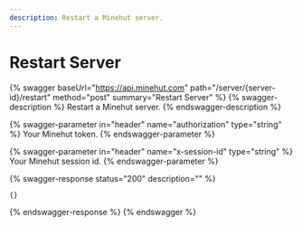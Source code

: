 ```yaml
---
description: Restart a Minehut server.
---
```


# Restart Server

{% swagger baseUrl="https://api.minehut.com" path="/server/{server-id}/restart" method="post" summary="Restart Server" %}
{% swagger-description %}
Restart a Minehut server.
{% endswagger-description %}

{% swagger-parameter in="header" name="authorization" type="string" %}
Your Minehut token.
{% endswagger-parameter %}

{% swagger-parameter in="header" name="x-session-id" type="string" %}
Your Minehut session id.
{% endswagger-parameter %}

{% swagger-response status="200" description="" %}
```
{}
```
{% endswagger-response %}
{% endswagger %}
